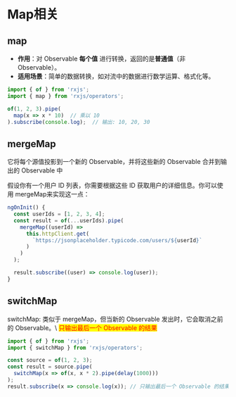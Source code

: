 # Map相关

## map

* **作用**：对 Observable **每个值** 进行转换，返回的是**普通值**（非 Observable）。
* **适用场景**：简单的数据转换，如对流中的数据进行数学运算、格式化等。

```typescript
import { of } from 'rxjs';
import { map } from 'rxjs/operators';

of(1, 2, 3).pipe(
  map(x => x * 10)  // 乘以 10
).subscribe(console.log);  // 输出: 10, 20, 30
```

## mergeMap

它将每个源值投影到一个新的 Observable，并将这些新的 Observable 合并到输出的 Observable 中

假设你有一个用户 ID 列表，你需要根据这些 ID 获取用户的详细信息。你可以使用 mergeMap来实现这一点：

```javascript
ngOnInit() {
  const userIds = [1, 2, 3, 4];
  const result = of(...userIds).pipe(
    mergeMap((userId) =>
      this.httpClient.get(
        `https://jsonplaceholder.typicode.com/users/${userId}`
      )
    )
  );

  result.subscribe((user) => console.log(user));
}

```

## switchMap&#x20;

switchMap: 类似于 mergeMap，但当新的 Observable 发出时，它会取消之前的 Observable。\ <mark style="color:red;">只输出最后一个 Observable 的结果</mark>

```javascript
import { of } from 'rxjs';
import { switchMap } from 'rxjs/operators';

const source = of(1, 2, 3);
const result = source.pipe(
  switchMap(x => of(x, x * 2).pipe(delay(1000)))
);
result.subscribe(x => console.log(x)); // 只输出最后一个 Observable 的结果
```
